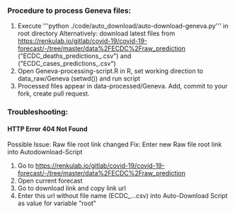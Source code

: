 ### Procedure to process Geneva files:

1. Execute '''python ./code/auto_download/auto-download-geneva.py''' in root directory
Alternatively: download latest files from https://renkulab.io/gitlab/covid-19/covid-19-forecast/-/tree/master/data%2FECDC%2Fraw_prediction  ("ECDC_deaths_predictions_<date>.csv") and ("ECDC_cases_predictions_<date>.csv")
2. Open Geneva-processing-script.R in R, set working direction to data_raw/Geneva (setwd()) and run script
3. Processed files appear in data-processed/Geneva. Add, commit to your fork, create pull request.

### Troubleshooting:
#### HTTP Error 404 Not Found
Possible Issue: Raw file root link changed
Fix: Enter new Raw file root link into Autodownload-Script 
1. Go to https://renkulab.io/gitlab/covid-19/covid-19-forecast/-/tree/master/data%2FECDC%2Fraw_prediction
2. Open current forecast
3. Go to download link and copy link url
4. Enter this url without file name (ECDC_...csv) into Auto-Download Script as value for variable "root" 
